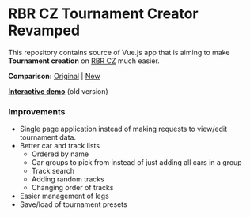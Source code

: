 # RBR CZ Tournament Creator Revamped
This repository contains source of Vue.js app that is aiming to make **Tournament creation** on [RBR CZ](https://rbr.onlineracing.cz/index.php?setlng=eng) much easier.

**Comparison:** [Original](https://streamable.com/xz5o1) | [New](https://streamable.com/zp6dh)

[**Interactive demo**](https://suxinjke.github.io/rbrcz_prototype/) (old version)

### Improvements
* Single page application instead of making requests to view/edit tournament data.
* Better car and track lists
	* Ordered by name
	* Car groups to pick from instead of just adding all cars in a group
	* Track search
	* Adding random tracks
	* Changing order of tracks
* Easier management of legs
* Save/load of tournament presets

